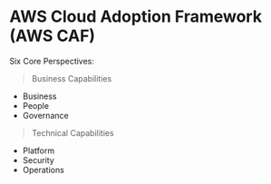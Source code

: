# AWS Cloud Adoption Framework (AWS CAF)
Six Core Perspectives:
> Business Capabilities
- Business
- People
- Governance

> Technical Capabilities
- Platform
- Security
- Operations